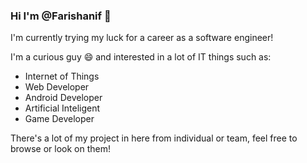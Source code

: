 ### Hi I'm @Farishanif 👋

I'm currently trying my luck for a career as a software engineer!

I'm a curious guy 😄 and interested in a lot of IT things such as:
- Internet of Things
- Web Developer
- Android Developer
- Artificial Inteligent
- Game Developer

There's a lot of my project in here from individual or team, feel free to browse or look on them!

